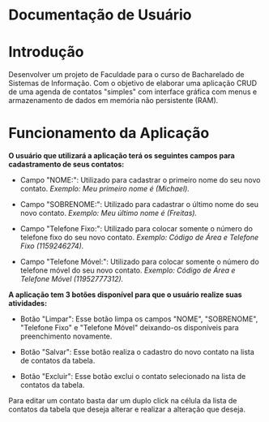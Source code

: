 # Documentação de Usuário #

# Introdução #

Desenvolver um projeto de Faculdade para o curso de Bacharelado de Sistemas de Informação. Com o objetivo de elaborar uma aplicação CRUD de uma agenda de contatos "simples" com interface gráfica com menus e armazenamento de dados em memória não persistente (RAM).


# Funcionamento da Aplicação #

**O usuário que utilizará a aplicação terá os seguintes campos para cadastramento de seus contatos:**

- Campo "NOME:": Utilizado para cadastrar o primeiro nome do seu novo contato.
_Exemplo: Meu primeiro nome é (Michael)._

- Campo "SOBRENOME:": Utilizado para cadastrar o último nome do seu novo contato.
_Exemplo: Meu último nome é (Freitas)._

- Campo "Telefone Fixo:": Utilizado para colocar somente o número do telefone fixo do seu novo contato.
_Exemplo: Código de Área e Telefone Fixo (1159246274)._

- Campo "Telefone Móvel:": Utilizado para colocar somente o número do telefone móvel do seu novo contato.
_Exemplo: Código de Área e Telefone Móvel (11952777312)._

**A aplicação tem 3 botões disponível para que o usuário realize suas atividades:**

- Botão "Limpar": Esse botão limpa os campos "NOME", "SOBRENOME", "Telefone Fixo" e "Telefone Móvel" deixando-os disponíveis para preenchimento novamente.

- Botão "Salvar": Esse botão realiza o cadastro do novo contato na lista de contatos da tabela.

- Botão "Excluir": Esse botão exclui o contato selecionado na lista de contatos da tabela.

Para editar um contato basta dar um duplo click na célula da lista de contatos da tabela que deseja alterar e realizar a alteração que deseja.

